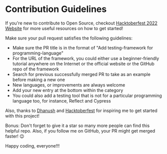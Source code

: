 # Contribution Guidelines

If you're new to contribute to Open Source, checkout [Hacktoberfest 2022 Website](hacktoberfest.com) for more useful resources on how to get started!

Make sure your pull request satisfies the following guidelines:

- Make sure the PR title is in the format of "Add testing-framework for programming-language"
- For the URL of the framework, you could either use a beginner-friendly tutorial anywhere on the Internet or the official website or the GitHub repo of the framework
- Search for previous successfully merged PR to take as an example before making a new one
- New languages, or improvements are always welcome
- Add your new entry at the bottom within the category
- You could also add a testing tool that is not for a particular programming language too, for instance, Reflect and Cypress

Also, thanks to [Dhanush](https://github.com/DhanushNehru) and [Hacktoberfest](hacktoberfest.com) for inspiring me to get started with this project!

Bonus: Don't forget to give it a star so many more people can find this helpful repo. Also, if you follow me on GitHub, your PR might get merged faster! 😉

Happy coding, everyone!!!
